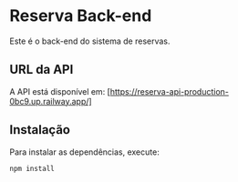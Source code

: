 # Reserva Back-end

Este é o back-end do sistema de reservas.

## URL da API

A API está disponível em: [https://reserva-api-production-0bc9.up.railway.app/]

## Instalação

Para instalar as dependências, execute:

```sh
npm install
```
